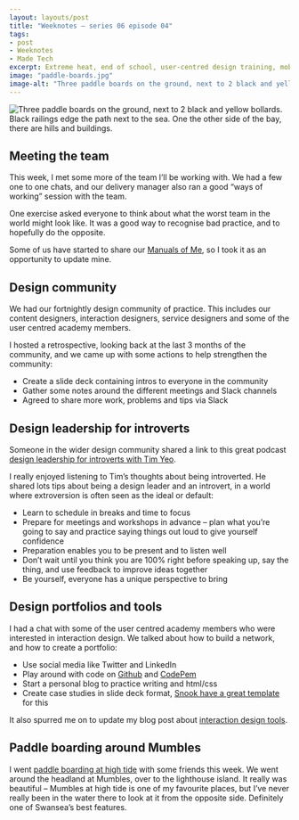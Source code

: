 ```yaml
---
layout: layouts/post
title: "Weeknotes – series 06 episode 04"
tags:
- post
- Weeknotes
- Made Tech
excerpt: Extreme heat, end of school, user-centred design training, mobile app design and 1-to-1s.
image: "paddle-boards.jpg"
image-alt: "Three paddle boards on the ground, next to 2 black and yellow bollards. Black railings edge the path next to the sea. One the other side of the bay, there are hills and buildings."
---
```


![Three paddle boards on the ground, next to 2 black and yellow bollards. Black railings edge the path next to the sea. One the other side of the bay, there are hills and buildings.](/images/paddle-boards.jpg)

## Meeting the team

This week, I met some more of the team I’ll be working with. We had a few one to one chats, and our delivery manager also ran a good “ways of working” session with the team.

One exercise asked everyone to think about what the worst team in the world might look like. It was a good way to recognise bad practice, and to hopefully do the opposite.

Some of us have started to share our [Manuals of Me](/blog/a-user-manual-for-me-version-3/), so I took it as an opportunity to update mine.

## Design community

We had our fortnightly design community of practice. This includes our content designers, interaction designers, service designers and some of the user centred academy members.

I hosted a retrospective, looking back at the last 3 months of the community, and we came up with some actions to help strengthen the community:

- Create a slide deck containing intros to everyone in the community
- Gather some notes around the different meetings and Slack channels
- Agreed to share more work, problems and tips via Slack

## Design leadership for introverts

Someone in the wider design community shared a link to this great podcast [design leadership for introverts with Tim Yeo](https://open.spotify.com/episode/6XZcSnNG8YvbnzQtaN7PqW).

I really enjoyed listening to Tim’s thoughts about being introverted. He shared lots tips about being a design leader and an introvert, in a world where extroversion is often seen as the ideal or default:

- Learn to schedule in breaks and time to focus
- Prepare for meetings and workshops in advance – plan what you’re going to say and practice saying things out loud to give yourself confidence
- Preparation enables you to be present and to listen well
- Don’t wait until you think you are 100% right before speaking up, say the thing, and use feedback to improve ideas together
- Be yourself, everyone has a unique perspective to bring

## Design portfolios and tools

I had a chat with some of the user centred academy members who were interested in interaction design.  We talked about how to build a network, and how to create a portfolio:

- Use social media like Twitter and LinkedIn
- Play around with code on [Github](https://github.com/) and [CodePem](https://codepen.io/)
- Start a personal blog to practice writing and html/css
- Create case studies in slide deck format, [Snook have a great template](https://docs.google.com/presentation/d/1WSkjdO91Z6KR6KYv0XwAf6lMiapZc60aohPnbX4jcg0/edit#slide=id.g7f2a85e6e2_0_25) for this

It also spurred me on to update my blog post about [interaction design tools](/blog/my-interaction-design-tools-version-3/).

## Paddle boarding around Mumbles

I went [paddle boarding at high tide](https://twitter.com/benjystanton/status/1552932291458076679) with some friends this week. We went around the headland at Mumbles, over to the lighthouse island. It really was beautiful – Mumbles at high tide is one of my favourite places, but I’ve never really been in the water there to look at it from the opposite side. Definitely one of Swansea’s best features.